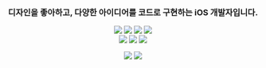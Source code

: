 <h3 align="center">
디자인을 좋아하고, 다양한 아이디어를 코드로 구현하는 iOS 개발자입니다.
</h3>
  
<p align="center">
<img src="https://img.shields.io/badge/Swift-F05138?style=flat-square&logo=Swift&logoColor=white"/></a>
<img src="https://img.shields.io/badge/iOS-000000?style=flat-square&logo=iOS&logoColor=white"/></a>
<img src="https://img.shields.io/badge/NodeJS-4DAF50?style=flat-square&logo=nodedotjs&logoColor=white"/></a>
<img src="https://img.shields.io/badge/JavaScript-F8E017?style=flat-square&logo=javascript&logoColor=white"/></a>
<br>
<img src="https://img.shields.io/badge/Xcode-147EFB?style=flat-square&logo=Xcode&logoColor=white"/></a>
<img src="https://img.shields.io/badge/Figma-F24E1E?style=flat-square&logo=Figma&logoColor=white"/></a>
<img src="https://img.shields.io/badge/Notion-000000?style=flat-square&logo=Notion&logoColor=white"/></a>

</p>

<p align="center">
  <img src="https://img.shields.io/badge/Swift-F05138?style=flat-square&logo=Swift&logoColor=white](http://github-profile-summary-cards.vercel.app/api/cards/most-commit-language?username=SsangG77&theme=tokyonight)"/></a>
<img src="[https://img.shields.io/badge/Swift-F05138?style=flat-square&logo=Swift&logoColor=white](http://github-profile-summary-cards.vercel.app/api/cards/repos-per-language?username=SsangG77&theme=tokyonight)"/></a>

</p>

<!--![Top language by commit](http://github-profile-summary-cards.vercel.app/api/cards/most-commit-language?username=SsangG77&theme=tokyonight)
<!--![Top language by repo](http://github-profile-summary-cards.vercel.app/api/cards/repos-per-language?username=SsangG77&theme=tokyonight)-->

<!--[![Jeasung's github stats](https://github-readme-stats.vercel.app/api?username=SsangG77)](https://github.com/anuraghazra/github-readme-stats)-->
